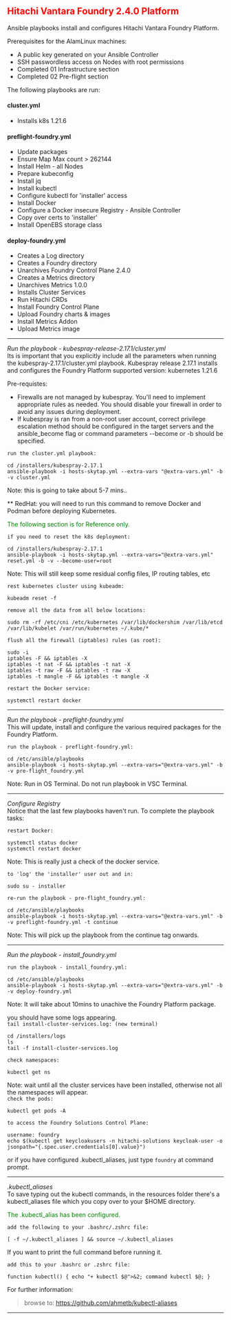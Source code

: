 ## <font color='red'>Hitachi Vantara Foundry 2.4.0 Platform</font>  

Ansible playbooks install and configures Hitachi Vantara Foundry Platform.

Prerequisites for the AlamLinux machines:
* A public key generated on your Ansible Controller
* SSH passwordless access on Nodes with root permissions
* Completed 01 Infrastructure section
* Completed 02 Pre-flight section

The following playbooks are run:  

#### cluster.yml
* Installs k8s 1.21.6

#### preflight-foundry.yml
* Update packages
* Ensure Map Max count > 262144
* Install Helm - all Nodes
* Prepare kubeconfig
* Install jq
* Install kubectl
* Configure kubectl for 'installer' access
* Install Docker
* Configure a Docker insecure Registry - Ansible Controller
* Copy over certs to 'installer'
* Install OpenEBS storage class


#### deploy-foundry.yml
* Creates a Log directory
* Creates a Foundry directory
* Unarchives Foundry Control Plane 2.4.0
* Creates a Metrics directory
* Unarchives Metrics 1.0.0
* Installs Cluster Services
* Run Hitachi CRDs
* Install Foundry Control Plane
* Upload Foundry charts & images
* Install Metrics Addon
* Upload Metrics image

---


<em>Run the playbook - kubespray-release-2.17.1/cluster.yml</em>   
Its is important that you explicitly include all the parameters when running the kubespray-2.17.1/cluster.yml playbook. 
Kubespray release 2.17.1 installs and configures the Foundry Platform supported version: kubernetes 1.21.6

Pre-requistes:
* Firewalls are not managed by kubespray. You'll need to implement appropriate rules as needed. You should disable your firewall in order to avoid any issues during deployment.  
* If kubespray is ran from a non-root user account, correct privilege escalation method should be configured in the target servers and the ansible_become flag or command parameters --become or -b should be specified. 

``run the cluster.yml playbook:``
```
cd /installers/kubespray-2.17.1
ansible-playbook -i hosts-skytap.yml --extra-vars "@extra-vars.yml" -b -v cluster.yml
```
Note: this is going to take about 5-7 mins..

** RedHat: you will need to run this command to remove Docker and Podman before deploying Kubernetes. 

<font color='green'>The following section is for Reference only.</font>

``if you need to reset the k8s deployment:``
```
cd /installers/kubespray-2.17.1
ansible-playbook -i hosts-skytap.yml --extra-vars="@extra-vars.yml" reset.yml -b -v --become-user=root
```
Note: This will still keep some residual config files, IP routing tables, etc

``rest kubernetes cluster using kubeadm:``
```
kubeadm reset -f
```
``remove all the data from all below locations:``
```
sudo rm -rf /etc/cni /etc/kubernetes /var/lib/dockershim /var/lib/etcd /var/lib/kubelet /var/run/kubernetes ~/.kube/*
```
``flush all the firewall (iptables) rules (as root):``
```
sudo -i
iptables -F && iptables -X
iptables -t nat -F && iptables -t nat -X
iptables -t raw -F && iptables -t raw -X
iptables -t mangle -F && iptables -t mangle -X
```
``restart the Docker service:``
```
systemctl restart docker
```

---

<em>Run the playbook - preflight-foundry.yml</em>      
This will update, install and configure the various required packages for the Foundry Platform.
 

``run the playbook - preflight-foundry.yml:`` 
```
cd /etc/ansible/playbooks
ansible-playbook -i hosts-skytap.yml --extra-vars="@extra-vars.yml" -b -v pre-flight_foundry.yml
```
Note: Run in OS Terminal. Do not run playbook in VSC Terminal. 

---

<em>Configure Registry</em>  
Notice that the last few playbooks haven't run.  To complete the playbook tasks:

``restart Docker:``
```
systemctl status docker
systemctl restart docker
```
Note: This is really just a check of the docker service.

``to 'log' the 'installer' user out and in:`` 
```
sudo su - installer 
```
``re-run the playbook - pre-flight_foundry.yml:`` 
```
cd /etc/ansible/playbooks
ansible-playbook -i hosts-skytap.yml --extra-vars="@extra-vars.yml" -b -v preflight-foundry.yml -t continue
```
Note:  This will pick up the playbook from the continue tag onwards.

---

<em>Run the playbook - install_foundry.yml</em> 

``run the playbook - install_foundry.yml:`` 
```
cd /etc/ansible/playbooks
ansible-playbook -i hosts-skytap.yml --extra-vars="@extra-vars.yml" -b -v deploy-foundry.yml
```
Note: It will take about 10mins to unachive the Foundry Platform package.  

you should have some logs appearing.  
``tail install-cluster-services.log: (new terminal)``
```
cd /installers/logs
ls
tail -f install-cluster-services.log
```
``check namespaces:``
```
kubectl get ns
```
Note: wait until all the cluster services have been installed, otherwise not all the namespaces will appear.  
``check the pods:``
```
kubectl get pods -A
```
``to access the Foundry Solutions Control Plane:``
```
username: foundry
echo $(kubectl get keycloakusers -n hitachi-solutions keycloak-user -o jsonpath="{.spec.user.credentials[0].value}")
```
or if you have configured .kubectl_aliases, just type ``foundry`` at command prompt.

---

<em>.kubectl_aliases</em>  
To save typing out the kubectl commands, in the resources folder there's a kubectl_aliases file which you copy over to your $HOME directory.

<font color='green'>The .kubectl_alias has been configured.</font>

``add the following to your .bashrc/.zshrc file:``
```
[ -f ~/.kubectl_aliases ] && source ~/.kubectl_aliases
```

If you want to print the full command before running it.   

``add this to your .bashrc or .zshrc file:``
```
function kubectl() { echo "+ kubectl $@">&2; command kubectl $@; }
```

For further information:

> browse to: https://github.com/ahmetb/kubectl-aliases

---